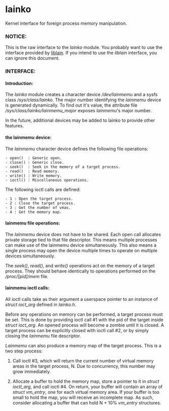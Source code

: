 # lainko
Kernel interface for foreign process memory manipulation.

### NOTICE:

This is the raw interface to the <i>lainko</i> module. You probably want to use the interface provided by [liblain](https://github.com/vykt/liblain). If you intend to use the <i>liblain</i> interface, you can ignore this document.


### INTERFACE:

#### Introduction:

The <i>lainko</i> module creates a character device <i>/dev/lainmemu</i> and a sysfs class <i>/sys/class/lainko</i>. The major number identifying the <i>lainmemu</i> device is generated dynamically. To find out it's value, the attribute file <i>/sys/class/lainko/lainmemu_major</i> exposes <i>lainmemu</i>'s major number.

In the future, additional devices may be added to lainko to provide other features.


#### the lainmemu device:

The <i>lainmemu</i> character device defines the following file operations:
```
- open()  : Generic open.
- close() : Generic close.
- seek()  : Seek in the memory of a target process.
- read()  : Read memory.
- write() : Write memory.
- ioctl() : Miscellaneous operations.
```
The following ioctl calls are defined:
```
- 1 : Open the target process.
- 2 : Close the target process.
- 3 : Get the number of vmas.
- 4 : Get the memory map.
```

#### lainmemu file operations:

The <i>lainmemu</i> device does not have to be shared. Each open call allocates private storage tied to that file descriptor. This means multiple 
processes can make use of the lainmemu device simultaneously. This also means a single process may open the device multiple times to operate on multiple devices simultaneously.

The <i>seek()</i>, <i>read()</i>, and <i>write()</i> operations act on the memory of a target process. They should behave identically to operations performed on the <i>/proc/[pid]/mem</i> file.


#### lainmemu ioctl calls:

All ioctl calls take as their argument a userspace pointer to an instance of <i>struct ioct_arg</i> defined in <i>lainko.h</i>.

Before any operations on memory can be performed, a target process must be set. This is done by providing ioctl call #1 with the pid of the 
target inside <i>struct ioct_arg</i>. An opened process will become a zombie until it is closed. A target process can be explicitly closed with ioctl call #2, or by simply closing the <i>lainmemu</i> file descriptor.

<i>Lainmemu</i> can also produce a memory map of the target process. This is a two step process:

1) Call ioctl #3, which will return the current number of virtual memory
   areas in the target process, N. Due to concurrency, this number may 
   grow immediately.

2) Allocate a buffer to hold the memory map, store a pointer to it in 
   <i>struct ioctl_arg</i>, and call ioctl #4. On return, your buffer will 
   contain an array of <i>struct vm_entry</i>, one for each virtual memory 
   area. If your buffer is too small to hold the map, you will receive an 
   incomplete map. As such, consider allocating a buffer that can hold 
   N + 10% <i>vm_entry</i> structures.

